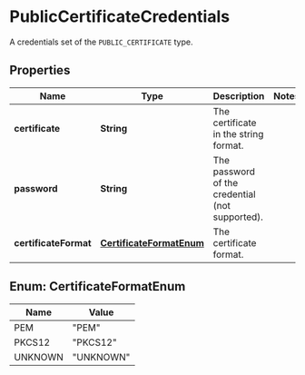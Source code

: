 

# PublicCertificateCredentials

A credentials set of the `PUBLIC_CERTIFICATE` type.

## Properties

| Name | Type | Description | Notes |
|------------ | ------------- | ------------- | -------------|
|**certificate** | **String** | The certificate in the string format. |  |
|**password** | **String** | The password of the credential (not supported). |  |
|**certificateFormat** | [**CertificateFormatEnum**](#CertificateFormatEnum) | The certificate format. |  |



## Enum: CertificateFormatEnum

| Name | Value |
|---- | -----|
| PEM | &quot;PEM&quot; |
| PKCS12 | &quot;PKCS12&quot; |
| UNKNOWN | &quot;UNKNOWN&quot; |




